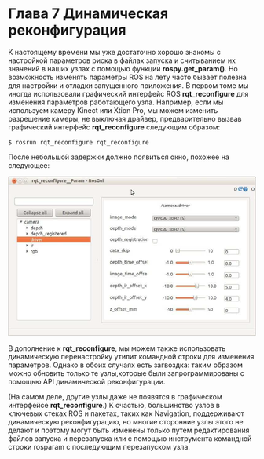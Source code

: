 # Глава 7 Динамическая реконфигурация

К настоящему времени мы уже достаточно хорошо знакомы с настройкой параметров риска в файлах запуска и считыванием их значений в наших узлах с помощью функции **rospy.get\_param\(\)**. Но возможность изменять параметры ROS на лету часто бывает полезна для настройки и отладки запущенного приложения. В первом томе  мы иногда использовали графический интерфейс ROS **rqt\_reconfigure** для изменения параметров работающего узла. Например, если мы используем камеру Kinect или Xtion Pro, мы можем изменить разрешение камеры, не выключая драйвер, предварительно вызвав графический интерфейс **rqt\_reconfigure** следующим образом:

```text
$ rosrun rqt_reconfigure rqt_reconfigure
```

После небольшой задержки должно появиться окно, похожее на следующее:

![](.gitbook/assets/image%20%284%29.png)

В дополнение к **rqt\_reconfigure**, мы можем также использовать динамическую перенастройку утилит командной строки для изменения параметров. Однако в обоих случаях есть загвоздка: таким образом можно обновить только те узлы,которые были запрограммированы с помощью API динамической реконфигурации.

\(На самом деле, другие узлы даже не появятся в графическом интерфейсе **rqt\_reconfigure**.\) К счастью, большинство узлов в ключевых стеках ROS и пакетах, таких как Navigation, поддерживают динамическую реконфигурацию, но многие сторонние узлы этого не делают и поэтому могут быть изменены только путем редактирования файлов запуска и перезапуска или с помощью инструмента командной строки rosparam с последующим перезапуском узла.

  


